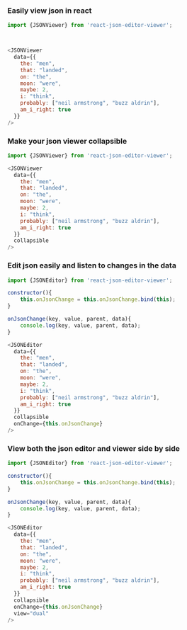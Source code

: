 
### Easily view json in react

```javascript
import {JSONViewer} from 'react-json-editor-viewer';



<JSONViewer 
  data={{
    the: "men",
    that: "landed",
    on: "the",
    moon: "were",
    maybe: 2,
    i: "think",
    probably: ["neil armstrong", "buzz aldrin"],
    am_i_right: true
  }}
/>

```

### Make your json viewer collapsible

```javascript
import {JSONViewer} from 'react-json-editor-viewer';

<JSONViewer 
  data={{
    the: "men",
    that: "landed",
    on: "the",
    moon: "were",
    maybe: 2,
    i: "think",
    probably: ["neil armstrong", "buzz aldrin"],
    am_i_right: true
  }}
  collapsible
/>
```

### Edit json easily and listen to changes in the data

```javascript
import {JSONEditor} from 'react-json-editor-viewer';

constructor(){
	this.onJsonChange = this.onJsonChange.bind(this);
}

onJsonChange(key, value, parent, data){
	console.log(key, value, parent, data);
}

<JSONEditor 
  data={{
    the: "men",
    that: "landed",
    on: "the",
    moon: "were",
    maybe: 2,
    i: "think",
    probably: ["neil armstrong", "buzz aldrin"],
    am_i_right: true
  }}
  collapsible
  onChange={this.onJsonChange}
/>
```

### View both the json editor and viewer side by side


```javascript
import {JSONEditor} from 'react-json-editor-viewer';

constructor(){
	this.onJsonChange = this.onJsonChange.bind(this);
}

onJsonChange(key, value, parent, data){
	console.log(key, value, parent, data);
}

<JSONEditor 
  data={{
    the: "men",
    that: "landed",
    on: "the",
    moon: "were",
    maybe: 2,
    i: "think",
    probably: ["neil armstrong", "buzz aldrin"],
    am_i_right: true
  }}
  collapsible
  onChange={this.onJsonChange}
  view="dual"
/>
```



